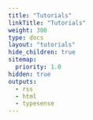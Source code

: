 ```yaml
---
title: "Tutorials"
linkTitle: "Tutorials"
weight: 300
type: docs
layout: "tutorials"
hide_children: true
sitemap:
  priority: 1.0
hidden: true
outputs:
  - rss
  - html
  - typesense
---
```

